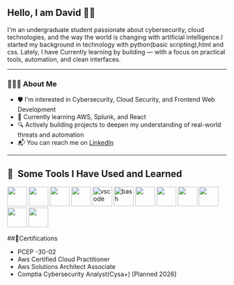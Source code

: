 ## Hello, I am David 👋🏾

I'm an undergraduate student passionate about cybersecurity, cloud technologies, and the way the world is changing with artificial intelligence.I started my background in technology with python(basic scripting),html and css. Lately, I have Currently learning by building — with a focus on practical tools, automation, and clean interfaces.

---

### 👨🏾‍💻 About Me

- 🛡️ I'm interested in Cybersecurity, Cloud Security, and Frontend Web Development  
- 🌱 Currently learning AWS, Splunk, and React  
- 🔍 Actively building projects to deepen my understanding of real-world threats and automation  
- 📬 You can reach me on [LinkedIn](www.linkedin.com/in/doladejo)  
---
<h2> 🚀 &nbsp;Some Tools I Have Used and Learned</h2>
<p align="left">
 
 <img src="https://cdn.jsdelivr.net/gh/devicons/devicon@latest/icons/python/python-original.svg" width="45" height="45" />
   <img src="https://cdn.jsdelivr.net/gh/devicons/devicon@latest/icons/css3/css3-original.svg" width="45" height="45"/>   
    <img src="https://cdn.jsdelivr.net/gh/devicons/devicon@latest/icons/splunk/splunk-original-wordmark.svg"width="45" height="45" />
  
  <img src="https://cdn.jsdelivr.net/gh/devicons/devicon@latest/icons/rstudio/rstudio-original.svg" width="45" height="45"/>
           
<img src="https://cdn.jsdelivr.net/gh/devicons/devicon/icons/vscode/vscode-original.svg" alt="vscode" width="45" height="45"/>
<img src="https://cdn.jsdelivr.net/gh/devicons/devicon/icons/bash/bash-original.svg" alt="bash" width="45" height="45"/>
<img src="https://cdn.jsdelivr.net/gh/devicons/devicon@latest/icons/html5/html5-original.svg" width="45" height="45" />
<img src="https://cdn.jsdelivr.net/gh/devicons/devicon@latest/icons/javascript/javascript-original.svg" width="45" height="45"/>
<img src="https://cdn.jsdelivr.net/gh/devicons/devicon@latest/icons/linux/linux-original.svg" width="45" height="45"/>
<img src="https://cdn.jsdelivr.net/gh/devicons/devicon@latest/icons/powershell/powershell-original.svg" width="45" height="45"/>
<img src="https://cdn.jsdelivr.net/gh/devicons/devicon@latest/icons/amazonwebservices/amazonwebservices-original-wordmark.svg" width="45" height="45"/>
 <img src="https://cdn.jsdelivr.net/gh/devicons/devicon@latest/icons/yaml/yaml-original.svg" width="45" height="45"/> 
</p>

##🧠Certifications
- PCEP -30-02
- Aws Certified Cloud Practitioner
- Aws Solutions Architect Associate
- Comptia Cybersecurity Analyst(Cysa+) [Planned 2026]
